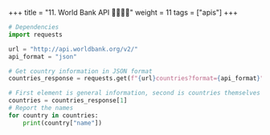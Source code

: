 +++
title = "11. World Bank API  👩‍🏫🧑‍🏫"
weight = 11
tags = ["apis"] 
+++

```python
# Dependencies
import requests

url = "http://api.worldbank.org/v2/"
api_format = "json"

# Get country information in JSON format
countries_response = requests.get(f"{url}countries?format={api_format}").json()

# First element is general information, second is countries themselves
countries = countries_response[1]
# Report the names
for country in countries:
    print(country["name"])
```